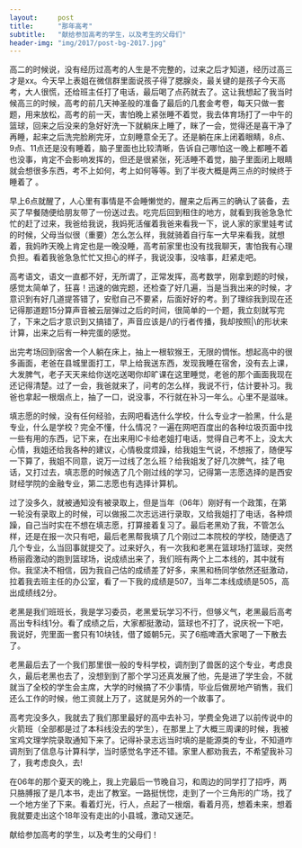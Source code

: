 ```yaml
---
layout:     post
title:      "那年高考"
subtitle:   "献给参加高考的学生，以及考生的父母们"
header-img: "img/2017/post-bg-2017.jpg"
---
```



高二的时候说，没有经历过高考的人生是不完整的，过来之后才知道，经历过高三才是xx。今天早上表姐在微信群里面说孩子得了腮腺炎，最关键的是孩子今天高考，大人很慌，还给班主任打了电话，最后喝了点药就去了。这让我想起了我当时候高三的时候，高考的前几天神圣般的准备了最后的几套金考卷，每天只做一套题，用来放松，高考的前一天，害怕晚上紧张睡不着觉，我去体育场打了一中午的篮球，回来之后没来的急好好洗一下就躺床上睡了，眯了一会，觉得还是喜干净了再睡，起来之后洗完脸刷完牙，立刻睡意全无了。还是躺在床上闭着眼睛，8点、9点、11点还是没有睡着，脑子里面也比较清晰，告诉自己哪怕这一晚上都睡不着也没事，肯定不会影响发挥的，但还是很紧张，死活睡不着觉，脑子里面闭上眼睛就会想很多东西，考不上如何，考上如何等等。到了半夜大概是两三点的时候终于睡着了 。

早上6点就醒了，人心里有事情是不会睡懒觉的，醒来之后再三的确认了装备，去买了早餐随便给朋友带了一份送过去。吃完后回到租住的地方，就看到我爸急急忙忙的赶了过来，我爸给我说，我妈死活催着我爸来看我一下，说人家的家里娃考试的时候，父母当似很（重要）怎么怎么样，我就骑着自行车一大早来看我，就想着，我妈昨天晚上肯定也是一晚没睡，高考前家里也没有找我聊天，害怕我有心理负担。看着我爸急急忙忙又担心的样子，我说没事，没啥事，赶紧走吧。


高考语文，语文一直都不好，无所谓了，正常发挥，高考数学，刚拿到题的时候，感觉太简单了，狂喜！迅速的做完题，还检查了好几遍，当是当我出来的时候，才意识到有好几道提答错了，安慰自己不要紧，后面好好的考。到了理综我到现在还记得那道题15分算声音被云层弹过之后的时间，很简单的一个题，我立刻就写完了，下来之后才意识到又搞错了，声音应该是/\的行者传播，我却按照|\的形状来计算，出来之后有一种完蛋的感觉。


出完考场回到宿舍一个人躺在床上，抽上一根软猴王，无限的惆怅。想起高中的很多画面，老爸在县城里面打工，早上给我送东西，发现我睡在宿舍，没有去上课，大发脾气，老子天天来给你送吃送喝你却旷课在这里睡觉，老爸的那个画面我现在还记得清楚。过了一会，我爸就来了，问考的怎么样，我说不行，估计要补习。我爸也拿起一根烟点上，抽了一口，说没事，不行就在补习一年么。心里不是滋味。

填志愿的时候，没有任何经验，去网吧看选什么学校，什么专业才一脸黑，什么是专业，什么是学校？完全不懂，什么情况？一遍在网吧百度出的各种垃圾页面中找一些有用的东西，记下来，在出来用IC卡给老姐打电话，觉得自己考不上，没太大心情，我姐还给我各种的建议，心情极度烦躁，给我姐生气说，不想报了，随便写一下算了，我姐不同意，说万一过线了怎么班？给我姐发了好几次脾气，挂了电话，又打过去，填志愿的时候选了几个刚过线的学习，记得第一志愿选择的是西安财经学院的金融专业，第二志愿也有选择计算机。

过了没多久，就被通知没有被录取上，但是当年（06年）刚好有一个政策，在第一轮没有录取上的时候，可以做报二次志远进行录取，又给我姐打了电话，各种烦躁，自己当时实在不想在填志愿，打算接着复习了。最后老黑劝了我，不管怎么样，还是在报一次只有吧，最后老黑帮我填了几个刚过二本院校的学校，随便选了几个专业，么当回事就提交了。过来好久，有一次我和老黑在篮球场打篮球，突然杨丽霞激动的跑到篮球场，说成绩出来了，我们班有两个上二本线的，其中就有你。我坚决不相信，因为我自己估的成绩差了好多，来黑和杨同学依然还挺激动，拉着我去班主任的办公室，看了一下我的成绩是507，当年二本线成绩是505，高出成绩线2分。

老黑是我们班班长，我是学习委员，老黑爱玩学习不行，但够义气，老黑最后高考高出专科线1分。看了成绩之后，大家都挺激动，篮球也不打了，说庆祝一下吧，我说好，兜里面一套只有10块钱，借了姬朝5元，买了6瓶啤酒大家喝了一下散去了。

老黑最后去了一个我们那里很一般的专科学校，调剂到了兽医的这个专业，考虑良久，最后老黑也去了，没想到到了那个学习还真发展了他，先是进了学生会，不就就当了全校的学生会主席，大学的时候搞了不少事情，毕业后做房地产销售，我们还么工作的时候，他工资就上万了，这就是另外的一个故事了。

高考完没多久，我就去了我们那里最好的高中去补习，学费全免进了以前传说中的火箭班（全部都是过了本科线没去的学生），在那里上了大概三周课的时候，我被宝鸡文理学院录取通知下来了。记得补录志远当时填的是能源类的专业，不知道咋调剂到了信息与计算科学，当时感觉名字还不错。家里人都劝我去，不希望我补习了，我考虑良久，去!


在06年的那个夏天的晚上，我上完最后一节晚自习，和周边的同学打了招呼，两只胳膊报了是几本书，走出了教室。一路挺恍惚，走到了一个三角形的广场，找了一个地方坐了下来。看着灯光，行人，点起了一根烟，看着月亮，想着未来，想着我就要走出这个18年没有走出的小县城，激动又迷茫。

献给参加高考的学生，以及考生的父母们！




